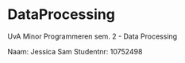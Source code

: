 # DataProcessing
UvA Minor Programmeren sem. 2 - Data Processing

Naam: Jessica Sam
Studentnr: 10752498
